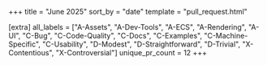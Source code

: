 +++
title = "June 2025"
sort_by = "date"
template = "pull_request.html"

[extra]
all_labels = ["A-Assets", "A-Dev-Tools", "A-ECS", "A-Rendering", "A-UI", "C-Bug", "C-Code-Quality", "C-Docs", "C-Examples", "C-Machine-Specific", "C-Usability", "D-Modest", "D-Straightforward", "D-Trivial", "X-Contentious", "X-Controversial"]
unique_pr_count = 12
+++
